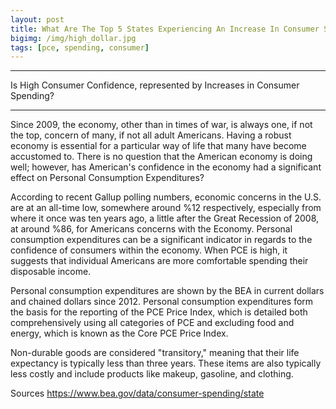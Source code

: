 ```yaml
---
layout: post
title: What Are The Top 5 States Experiencing An Increase In Consumer Spending?
bigimg: /img/high_dollar.jpg
tags: [pce, spending, consumer]
---
```


---

Is High Consumer Confidence, represented by Increases in Consumer Spending?


---

Since 2009, the economy, other than in times of war, is always one, if not the top, concern of many, if not all adult Americans. Having a robust economy is essential for a particular way of life that many have become accustomed to. There is no question that the American economy is doing well; however, has American's confidence in the economy had a  significant effect on Personal Consumption Expenditures?

According to recent Gallup polling numbers, economic concerns in the U.S. are at an all-time low, somewhere around %12 respectively, especially from where it once was ten years ago, a little after the Great Recession of 2008, at around %86, for Americans concerns with the Economy.
Personal consumption expenditures can be a significant indicator in regards to the confidence of consumers within the economy. When PCE is high, it suggests that individual Americans are more comfortable spending their disposable income. 

Personal consumption expenditures are shown by the BEA in current dollars and chained dollars since 2012. Personal consumption expenditures form the basis for the reporting of the PCE Price Index, which is detailed both comprehensively using all categories of PCE and excluding food and energy, which is known as the Core PCE Price Index.

Non-durable goods are considered "transitory," meaning that their life expectancy is typically less than three years. These items are also typically less costly and include products like makeup, gasoline, and clothing.






Sources
https://www.bea.gov/data/consumer-spending/state
